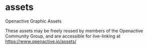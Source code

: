 # assets
Openactive Graphic Assets

These assets may be freely reused by members of the Openactive Community Group, and are accessible for live-linking at https://www.openactive.io/assets/
